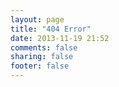 ```yaml
---
layout: page
title: "404 Error"
date: 2013-11-19 21:52
comments: false
sharing: false
footer: false
---
```


<script type="text/javascript" src="http://www.qq.com/404/search_children.js?edition=small" charset="utf-8"></script>